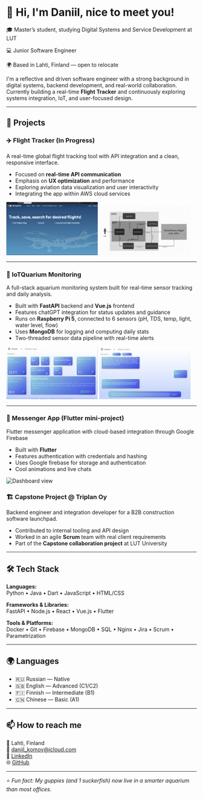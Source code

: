 # 👋 Hi, I'm Daniil, nice to meet you!

🎓 Master’s student, studying Digital Systems and Service Development at LUT 

💻 Junior Software Engineer

🌍 Based in Lahti, Finland — open to relocate  

I'm a reflective and driven software engineer with a strong background in digital systems, backend development, and real-world collaboration. Currently building a real-time **Flight Tracker** and continuously exploring systems integration, IoT, and user-focused design.

---

## 🚀 Projects

### ✈️ Flight Tracker (In Progress)
A real-time global flight tracking tool with API integration and a clean, responsive interface.

- Focused on **real-time API communication**
- Emphasis on **UX optimization** and performance
- Exploring aviation data visualization and user interactivity
- Integrating the app within AWS cloud services

<p>
 <img src="Main_page.jpg" alt="Dashboard view" width="48%" />

 <img src="Architecture.jpeg" alt="Dashboard view" width="48%" />

</p>




---

### 🐠 IoTQuarium Monitoring
A full-stack aquarium monitoring system built for real-time sensor tracking and daily analysis.

- Built with **FastAPI** backend and **Vue.js** frontend
- Features chatGPT integration for status updates and guidance
- Runs on **Raspberry Pi 5**, connected to 6 sensors (pH, TDS, temp, light, water level, flow)
- Uses **MongoDB** for logging and computing daily stats
- Two-threaded sensor data pipeline with real-time alerts


<p>
 <img src="dashboard_light.png" alt="Dashboard view" width="48%" />

 <img src="chat_light.png" alt="Dashboard view" width="48%" />

 
  
</p>

---

### 💬 Messenger App (Flutter mini-project)
Flutter messenger application with cloud-based integration through Google Firebase

- Built with **Flutter**
- Features authentication with credentials and hashing
- Uses Google firebase for storage and authentication
- Cool animations and live chats


<p>
 <img src="СhatView.png" alt="Dashboard view" width="20%" />

</p>




### 🏗️ Capstone Project @ Triplan Oy
Backend engineer and integration developer for a B2B construction software launchpad.

- Contributed to internal tooling and API design
- Worked in an agile **Scrum** team with real client requirements
- Part of the **Capstone collaboration project** at LUT University

---

## 🛠️ Tech Stack

**Languages:**  
Python • Java • Dart • JavaScript • HTML/CSS

**Frameworks & Libraries:**  
FastAPI • Node.js • React • Vue.js • Flutter

**Tools & Platforms:**  
Docker • Git • Firebase • MongoDB • SQL • Nginx • Jira • Scrum • Parametrization

---

## 🌍 Languages

- 🇷🇺 Russian — Native  
- 🇬🇧 English — Advanced (C1/C2)  
- 🇫🇮 Finnish — Intermediate (B1)  
- 🇨🇳 Chinese — Basic (A1)

---

## 📫 How to reach me

📍 Lahti, Finland  
📧 daniil_komov@icloud.com  
🔗 [LinkedIn](https://linkedin.com/in/daniilkomov)  
🌐 [GitHub](https://github.com/daniilkomov)

---

⭐️ _Fun fact: My guppies (and 1 suckerfish) now live in a smarter aquarium than most offices._

<!-- Optional: Add GitHub Stats or Badges here later -->
